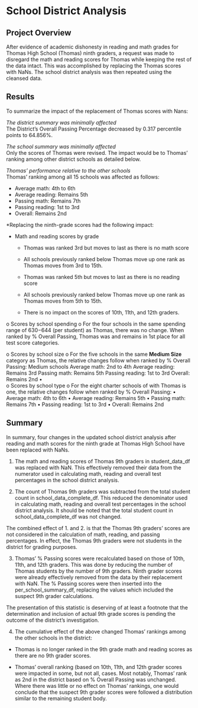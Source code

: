 # School District Analysis
## Project Overview

After evidence of academic dishonesty in reading and math grades for Thomas High School (Thomas) ninth graders, a request was made to disregard the math and reading scores for Thomas while keeping the rest of the data intact.  This was accomplished by replacing the Thomas scores with NaNs.  The school district analysis was then repeated using the cleansed data.

## Results

To summarize the impact of the replacement of Thomas scores with Nans:

*The district summary was minimally affected*  
The District’s Overall Passing Percentage decreased by 0.317 percentile points to 64.856%.

*The school summary was minimally affected*  
Only the scores of Thomas were revised. The impact would be to Thomas’ ranking among other district schools as detailed below. 

*Thomas’ performance relative to the other schools*  
Thomas’ ranking among all 15 schools was affected as follows:  
  - Average math:		  4th to 6th  
  - Average reading:	Remains 5th  
  - Passing math:		  Remains 7th  
  - Passing reading:  1st to 3rd  
  - Overall:  		    Remains 2nd  

*Replacing the ninth-grade scores had the following impact:
  - Math and reading scores by grade  
    - Thomas was ranked 3rd but moves to last as there is no math score  
    - All schools previously ranked below Thomas move up one rank as Thomas moves from 3rd to 15th.

    - Thomas was ranked 5th but moves to last as there is no reading score
    - All schools previously ranked below Thomas move up one rank as Thomas moves from 5th to 15th.

    - There is no impact on the scores of 10th, 11th, and 12th graders.

o	Scores by school spending
o	For the four schools in the same spending range of $630-$644 (per student) as Thomas, there was no change. When ranked by % Overall Passing, Thomas was and remains in 1st place for all test score categories. 

o	Scores by school size
o	For the five schools in the same **Medium Size** category as Thomas, the relative changes follow when ranked by % Overall Passing:
Medium schools
Average math:  	    2nd to 4th
Average reading:  	Remains 3rd
Passing math:  	    Remains 5th
Passing reading:  	1st to 3rd
Overall:  Remains 	2nd 
•	
o	Scores by school type
o	For the eight charter schools of with Thomas is one, the relative changes follow when ranked by % Overall Passing:
•	Average math:  	    4th to 6th 
•	Average reading:  	Remains 5th 
•	Passing math:  	    Remains 7th 
•	Passing reading:  	1st to 3rd 
•	Overall:  		      Remains 2nd 

## Summary


In summary, four changes in the updated school district analysis after reading and math scores for the ninth grade at Thomas High School have been replaced with NaNs.

1.	The math and reading scores of Thomas 9th graders in student_data_df was replaced with NaN.  This effectively removed their data from the numerator used in calculating math, reading and overall test percentages in the school district analysis.

2.	The count of Thomas 9th graders was subtracted from the total student count in school_data_complete_df. This reduced the denominator used in calculating math, reading and overall test percentages in the school district analysis.  It should be noted that the total student count in school_data_complete_df was not changed.

The combined effect of 1. and 2. is that the Thomas 9th graders’ scores are not considered in the calculation of math, reading, and passing percentages.  In effect, the Thomas 9th graders were not students in the district for grading purposes.

3.	Thomas’ % Passing scores were recalculated based on those of 10th, 11th, and 12th graders.  This was done by reducing the number of Thomas students by the number of 9th graders.  Ninth grader scores were already effectively removed from the data by their replacement with NaN.  The % Passing scores were then inserted into the per_school_summary_df, replacing the values which included the suspect 9th grader calculations. 

The presentation of this statistic is deserving of at least a footnote that the determination and inclusion of actual 9th grade scores is pending the outcome of the district’s investigation.  

4.	The cumulative effect of the above changed Thomas’ rankings among the other schools in the district:

-	Thomas is no longer ranked in the 9th grade math and reading scores as there are no 9th grader scores.

-	Thomas’ overall ranking (based on 10th, 11th, and 12th grader scores were impacted in some, but not all, cases.  Most notably, Thomas’ rank as 2nd in the district based on % Overall Passing was unchanged.  Where there was little or no effect on Thomas’ rankings, one would conclude that the suspect 9th grader scores were followed a distribution similar to the remaining student body.  
